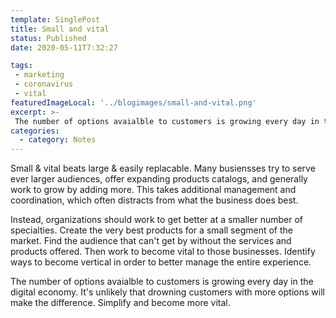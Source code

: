 ```yaml
---
template: SinglePost
title: Small and vital
status: Published
date: 2020-05-11T7:32:27
tags:
 - marketing
 - coronavirus
 - vital
featuredImageLocal: '../blogimages/small-and-vital.png'
excerpt: >-
 The number of options avaialble to customers is growing every day in the digital economy. It's unlikely that drowning customers with more options will make the difference. Simplify and become more vital.
categories:
  - category: Notes
---
```

Small & vital beats large & easily replacable. Many busiensses try to serve ever larger audiences, offer expanding products catalogs, and generally work to grow by adding more. This takes additional management and coordination, which often distracts from what the business does best.

Instead, organizations should work to get better at a smaller number of specialties. Create the very best products for a small segment of the market. Find the audience that can't get by without the services and products offered. Then work to become vital to those businesses. Identify ways to become vertical in order to better manage the entire experience.

The number of options avaialble to customers is growing every day in the digital economy. It's unlikely that drowning customers with more options will make the difference. Simplify and become more vital.
